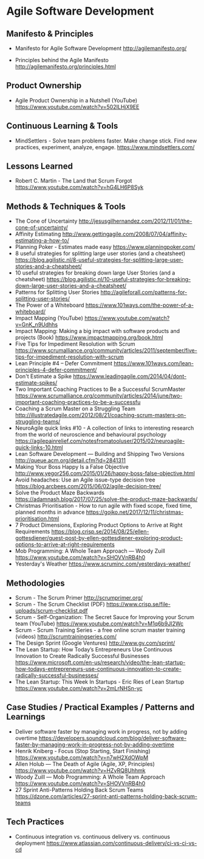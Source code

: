 # Agile Software Development 

## Manifesto & Principles

* Manifesto for Agile Software Development
  http://agilemanifesto.org/
  
* Principles behind the Agile Manifesto
  http://agilemanifesto.org/principles.html

## Product Ownership

* Agile Product Ownership in a Nutshell (YouTube)
  https://www.youtube.com/watch?v=502ILHjX9EE

## Continuous Learning & Tools

* MindSettlers - Solve team problems faster. Make change stick.  Find new practices, experiment, analyze, engage.
  https://www.mindsettlers.com/
  
## Lessons Learned

* Robert C. Martin - The Land that Scrum Forgot
  https://www.youtube.com/watch?v=hG4LH6P8Syk

## Methods & Techniques & Tools

* The Cone of Uncertainty
  http://jesusgilhernandez.com/2012/11/01/the-cone-of-uncertainty/
* Affinity Estimating
  http://www.gettingagile.com/2008/07/04/affinity-estimating-a-how-to/
* Planning Poker - Estimates made easy 
  https://www.planningpoker.com/
* 8 useful strategies for splitting large user stories (and a cheatsheet)
  https://blog.agilistic.nl/8-useful-strategies-for-splitting-large-user-stories-and-a-cheatsheet/
* 10 useful strategies for breaking down large User Stories (and a cheatsheet)
  https://blog.agilistic.nl/10-useful-strategies-for-breaking-down-large-user-stories-and-a-cheatsheet/
* Patterns for Splitting User Stories
  http://agileforall.com/patterns-for-splitting-user-stories/
* The Power of a Whiteboard
  https://www.101ways.com/the-power-of-a-whiteboard/
* Impact Mapping (YouTube)
  https://www.youtube.com/watch?v=GnK_n9Udhhs
* Impact Mapping: Making a big impact with software products and projects (Book)
  https://www.impactmapping.org/book.html
* Five Tips for Impediment Resolution with Scrum
  https://www.scrumalliance.org/community/articles/2011/september/five-tips-for-impediment-resolution-with-scrum
* Lean Principle #4 – Defer Commitment
  https://www.101ways.com/lean-principles-4-defer-commitment/
* Don't Estimate a Spike
  https://www.leadingagile.com/2014/04/dont-estimate-spikes/
* Two Important Coaching Practices to Be a Successful ScrumMaster
  https://www.scrumalliance.org/community/articles/2014/june/two-important-coaching-practices-to-be-a-successfu
* Coaching a Scrum Master on a Struggling Team
  http://illustratedagile.com/2012/08/21/coaching-scrum-masters-on-struggling-teams/
* NeuroAgile quick links #10 - A collection of links to interesting research from the world of neuroscience and behavioural psychology
  https://agilepainrelief.com/notesfromatooluser/2015/02/neuroagile-quick-links-10.html
* Lean Software Development — Building and Shipping Two Versions
  http://queue.acm.org/detail.cfm?id=2841311
* Making Your Boss Happy Is a False Objective
  http://www.yegor256.com/2015/01/26/happy-boss-false-objective.html
* Avoid headaches: Use an Agile issue-type decision tree
  https://blog.arcbees.com/2015/06/02/agile-decision-tree/
* Solve the Product Maze Backwards
  https://adamnash.blog/2017/07/25/solve-the-product-maze-backwards/
* Christmas Prioritisation - How to run agile with fixed scope, fixed time, planned months in advance
  https://gojko.net/2017/12/11/christmas-prioritisation.html
* 7 Product Dimensions, Exploring Product Options to Arrive at Right Requirements
  https://blog.crisp.se/2014/08/25/ellen-gottesdiener/guest-post-by-ellen-gottesdiener-exploring-product-options-to-arrive-at-right-requirements
* Mob Programming: A Whole Team Approach — Woody Zuill
  https://www.youtube.com/watch?v=SHOVVnRB4h0
* Yesterday's Weather
  https://www.scruminc.com/yesterdays-weather/

## Methodologies

* Scrum - The Scrum Primer 
  http://scrumprimer.org/
* Scrum - The Scrum Checklist (PDF)
  https://www.crisp.se/file-uploads/scrum-checklist.pdf
* Scrum - Self-Organization: The Secret Sauce for Improving your Scrum team (YouTube)
  https://www.youtube.com/watch?v=M1q6b9JI2Wc
* Scrum - Scrum Training Series - a free online scrum master training (videos)
  http://scrumtrainingseries.com/
* The Design Sprint (Google Ventures)
  http://www.gv.com/sprint/
* The Lean Startup: How Today’s Entrepreneurs Use Continuous Innovation to Create Radically Successful Businesses
  https://www.microsoft.com/en-us/research/video/the-lean-startup-how-todays-entrepreneurs-use-continuous-innovation-to-create-radically-successful-businesses/
* The Lean Startup: This Week In Startups - Eric Ries of Lean Startup 
  https://www.youtube.com/watch?v=2mLrNHSn-yc


## Case Studies / Practical Examples / Patterns and Learnings

* Deliver software faster by managing work in progress, not by adding overtime
  https://developers.soundcloud.com/blog/deliver-software-faster-by-managing-work-in-progress-not-by-adding-overtime
* Henrik Kniberg - Focus (Stop Starting, Start Finishing)
  https://www.youtube.com/watch?v=n7wH2XdOWpM
* Allen Holub — The Death of Agile (Agile, XP, Principles)
  https://www.youtube.com/watch?v=HZyRQ8Uhhmk
* Woody Zuill — Mob Programming: A Whole Team Approach
  https://www.youtube.com/watch?v=SHOVVnRB4h0
* 27 Sprint Anti-Patterns Holding Back Scrum Teams
  https://dzone.com/articles/27-sprint-anti-patterns-holding-back-scrum-teams

## Tech Practices

* Continuous integration vs. continuous delivery vs. continuous deployment
  https://www.atlassian.com/continuous-delivery/ci-vs-ci-vs-cd
